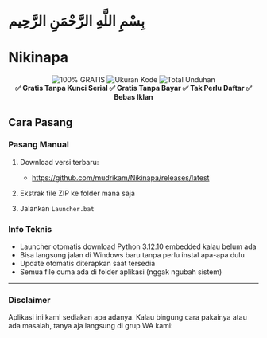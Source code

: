 # بِسْمِ اللَّهِ الرَّحْمَنِ الرَّحِيم

# Nikinapa

<div align="center">
  <img src="https://img.shields.io/badge/100%25_FREE-brightgreen?style=for-the-badge" alt="100% GRATIS" />
  <img src="https://img.shields.io/github/languages/code-size/mudrikam/Nikinapa?style=for-the-badge&color=blue" alt="Ukuran Kode" />
  <img src="https://img.shields.io/github/downloads/mudrikam/Nikinapa/total?style=for-the-badge&color=orange" alt="Total Unduhan" />
</div>

<div align="center">
  <b>✅ Gratis Tanpa Kunci Serial ✅ Gratis Tanpa Bayar ✅ Tak Perlu Daftar ✅ Bebas Iklan</b>
</div>

## Cara Pasang

### Pasang Manual

1. Download versi terbaru: 
   - https://github.com/mudrikam/Nikinapa/releases/latest

2. Ekstrak file ZIP ke folder mana saja

3. Jalankan `Launcher.bat`

### Info Teknis

- Launcher otomatis download Python 3.12.10 embedded kalau belum ada
- Bisa langsung jalan di Windows baru tanpa perlu instal apa-apa dulu
- Update otomatis diterapkan saat tersedia
- Semua file cuma ada di folder aplikasi (nggak ngubah sistem)

---

### Disclaimer

Aplikasi ini kami sediakan apa adanya. Kalau bingung cara pakainya atau ada masalah, tanya aja langsung di grup WA kami:

<div align="center">
  <a href="https://chat.whatsapp.com/CMQvDxpCfP647kBBA6dRn3" target="_blank">
    <img src="https://img.shields.io/static/v1?style=for-the-badge&message=Gabung+Grup+WA&color=25D366&logo=WhatsApp&logoColor=black&label=" alt="" />
  </a>
</div>


